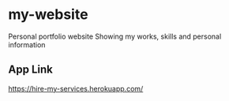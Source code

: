 # my-website
Personal portfolio website
Showing my works, skills and personal information

## App Link
https://hire-my-services.herokuapp.com/
